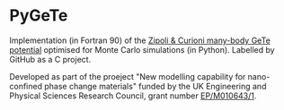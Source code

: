 # PyGeTe
Implementation (in Fortran 90) of the [Zipoli & Curioni many-body GeTe potential](https://iopscience.iop.org/article/10.1088/1367-2630/15/12/123006) optimised for Monte Carlo simulations (in Python). Labelled by GitHub as a C project. 

Developed as part of the proeject "New modelling capability for nano-confined phase change materials" funded by the UK Engineering and Physical Sciences Research Council, grant number [EP/M010643/1](https://gow.epsrc.ukri.org/NGBOViewGrant.aspx?GrantRef=EP/M010643/1).

